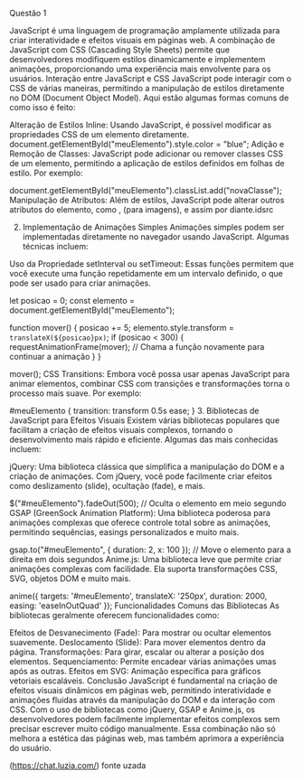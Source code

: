 Questão 1

JavaScript é uma linguagem de programação amplamente utilizada para criar interatividade e efeitos visuais em páginas web. A combinação de JavaScript com CSS (Cascading Style Sheets) permite que desenvolvedores modifiquem estilos dinamicamente e implementem animações, proporcionando uma experiência mais envolvente para os usuários.
 Interação entre JavaScript e CSS
JavaScript pode interagir com o CSS de várias maneiras, permitindo a manipulação de estilos diretamente no DOM (Document Object Model). Aqui estão algumas formas comuns de como isso é feito:

Alteração de Estilos Inline: Usando JavaScript, é possível modificar as propriedades CSS de um elemento diretamente. 
document.getElementById("meuElemento").style.color = "blue";
Adição e Remoção de Classes: JavaScript pode adicionar ou remover classes CSS de um elemento, permitindo a aplicação de estilos definidos em folhas de estilo. Por exemplo:

document.getElementById("meuElemento").classList.add("novaClasse");
Manipulação de Atributos: Além de estilos, JavaScript pode alterar outros atributos do elemento, como , (para imagens), e assim por diante.idsrc

2. Implementação de Animações Simples
Animações simples podem ser implementadas diretamente no navegador usando JavaScript. Algumas técnicas incluem:

Uso da Propriedade setInterval ou setTimeout: Essas funções permitem que você execute uma função repetidamente em um intervalo definido, o que pode ser usado para criar animações.

let posicao = 0;
const elemento = document.getElementById("meuElemento");

function mover() {
    posicao += 5;
    elemento.style.transform = `translateX(${posicao}px)`;
    if (posicao < 300) {
        requestAnimationFrame(mover); // Chama a função novamente para continuar a animação
    }
}

mover();
CSS Transitions: Embora você possa usar apenas JavaScript para animar elementos, combinar CSS com transições e transformações torna o processo mais suave. Por exemplo:

#meuElemento {
    transition: transform 0.5s ease;
}
3. Bibliotecas de JavaScript para Efeitos Visuais
Existem várias bibliotecas populares que facilitam a criação de efeitos visuais complexos, tornando o desenvolvimento mais rápido e eficiente. Algumas das mais conhecidas incluem:

jQuery: Uma biblioteca clássica que simplifica a manipulação do DOM e a criação de animações. Com jQuery, você pode facilmente criar efeitos como deslizamento (slide), ocultação (fade), e mais.

$("#meuElemento").fadeOut(500); // Oculta o elemento em meio segundo
GSAP (GreenSock Animation Platform): Uma biblioteca poderosa para animações complexas que oferece controle total sobre as animações, permitindo sequências, easings personalizados e muito mais.

gsap.to("#meuElemento", { duration: 2, x: 100 }); // Move o elemento para a direita em dois segundos
Anime.js: Uma biblioteca leve que permite criar animações complexas com facilidade. Ela suporta transformações CSS, SVG, objetos DOM e muito mais.

anime({
    targets: '#meuElemento',
    translateX: '250px',
    duration: 2000,
    easing: 'easeInOutQuad'
});
Funcionalidades Comuns das Bibliotecas
As bibliotecas geralmente oferecem funcionalidades como:

Efeitos de Desvanecimento (Fade): Para mostrar ou ocultar elementos suavemente.
Deslocamento (Slide): Para mover elementos dentro da página.
Transformações: Para girar, escalar ou alterar a posição dos elementos.
Sequenciamento: Permite encadear várias animações umas após as outras.
Efeitos em SVG: Animação específica para gráficos vetoriais escaláveis.
Conclusão
JavaScript é fundamental na criação de efeitos visuais dinâmicos em páginas web, permitindo interatividade e animações fluidas através da manipulação do DOM e da interação com CSS. Com o uso de bibliotecas como jQuery, GSAP e Anime.js, os desenvolvedores podem facilmente implementar efeitos complexos sem precisar escrever muito código manualmente. Essa combinação não só melhora a estética das páginas web, mas também aprimora a experiência do usuário.

 (https://chat.luzia.com/) fonte uzada

